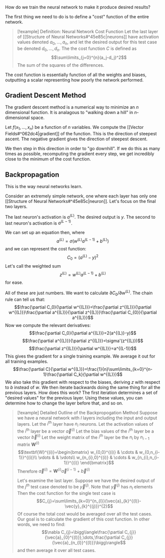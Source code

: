 How do we train the neural network to make it produce desired results?

The first thing we need to do is to define a "cost" function of the entire network.
>[!example] Definition: Neural Network Cost Function
>Let the last layer of [[Structure of Neural Networks#^45e85c|neurons]] have activation values denoted $a_0,\dots,a_n$, and let the desired output for this test case be denoted $d_0,\dots,d_n$.
>The the cost function $C$ is defined as
>$$\sum\limits_{j=0}^{n}(a_j-d_j)^2$$
>The sum of the squares of the differences.

The cost function is essentially function of all the weights and biases, outputting a scalar representing how poorly the network performed.

## Gradient Descent Method
The gradient descent method is a numerical way to minimize an $n$ dimensional function.
It is analagous to "walking down a hill" in $n$-dimensional space.

Let $f(x_1,\dots,x_n)$ be a function of $n$ variables.
We compute the [[Vector Fields#^062dc4|gradient]] of the function. This is the direction of steepest ascent. The negative gradient gives the direction of steepest descent. 

We then step in this direction in order to "go downhill".
If we do this as many times as possible, recomputing the gradient every step, we get incredibly close to the minimum of the cost function.

## Backpropagation
This is the way neural networks learn.

Consider an extremely simple network, one where each layer has only one [[Structure of Neural Networks#^45e85c|neuron]].
Let's focus on the final two layers.

The last neuron's activation is $a^{(L)}$.
The desired output is $y$.
The second to last neuron's activation is $a^{(L-1)}$.

We can set up an equation then, where 
$$a^{(L)}=\sigma(w^{(L)}a^{(L-1)}+b^{(L)})$$
and we can represent the cost function:
$$C_{0}=(a^{(L)}-y)^2$$
Let's call the weighted sum
$$z^{(L)}=w^{(L)}a^{(L-1)}+b^{(L)}$$
for ease.

All of these are just numbers. We want  to calculate $\partial C_{0} /\partial w^{(L)}$. The chain rule can tell us that:
$$\frac{\partial C_0}{\partial w^{(L)}}=\frac{\partial z^{(L)}}{\partial w^{(L)}}\frac{\partial a^{(L)}}{\partial z^{(L)}}\frac{\partial C_{0}}{\partial a^{(L)}}$$
Now we compute the relevant derivatives:
$$\frac{\partial C_0}{\partial a^{(L)}}=2(a^{(L)}-y)$$
$$\frac{\partial a^{(L)}}{\partial z^{(L)}}=\sigma'(z^{(L)})$$
$$\frac{\partial z^{(L)}}{\partial w^{(L)}}=a^{(L-1)}$$
This gives the gradient for a single training example. We average it out for all training examples.
$$\frac{\partial C}{\partial w^{(L)}}=\frac{1}{n}\sum\limits_{k=0}^{n-1}\frac{\partial C_k}{\partial w^{(L)}}$$
We also take this gradient with respect to the biases, deriving $z$ with respect to $b$ instead of $w$. We then iterate backwards doing the same thing for all the previous layers.
How does this work?
The first iteration determines a set of "desired values" for the previous layer. Using these values, you can determine how to change the layer before that, and so on.

>[!example] Detailed Outline of the Backpropogation Method
>Suppose we have a neural network with $l$ layers including the input and output layers.
>Let the $i^{\text{th}}$ layer have $n_{i}$ neurons.
>Let the activation values of the $i^{\text{th}}$ layer be a vector $\vec{a}^{(i)}$
>Let the bias values of the $i^{\text{th}}$ layer be a vector $\vec{b}^{(i)}$
>Let the weight matrix of the $i^{\text{th}}$ layer be the $n_i$ by $n_{i-1}$ matrix $\textbf{W}^{(i)}$
>$$\textbf{W}^{(i)}=\begin{bmatrix}
>w_{0,0}^{(i)} & \cdots & w_{0,n_{i-1}}^{(i)}\\
>\vdots & & \vdots\\
>w_{n_{i},0}^{(i)} & \cdots & w_{n_{i},n_{i-1}}^{(i)} 
>\end{bmatrix}$$
>Therefore $\vec{a}^{(i)}=\textbf{W}^{(i)}\vec{a}^{(i-1)}+\vec{b}^{(i)}$
>
>Let's examine the last layer. 
>Suppose we have the desired output of the $j^{th}$ test case denoted to be $\vec{y}^{(j)}$. Note that $\vec{y}^{(j)}$ has $n_{l}$ elements
>Then the cost function for the single test case is
>$$C_{j}=\sum\limits_{k=0}^{n_{l}}(\vec{a}_{k}^{(l)}-\vec{y}_{k}^{(j)})^{2}$$
>Of course the total cost would be averaged over all the test cases.
>Our goal is to calculate the gradient of this cost function.
>In other words, we need to find:
>$$\nabla C_{j}=\bigg\langle\frac{\partial C_{j}}{\vec{a}_{0}^{(l)}},\dots,\frac{\partial C_{j}}{\vec{a}_{n_{l}}^{(l)}}\bigg\rangle$$and then average it over all test cases. 